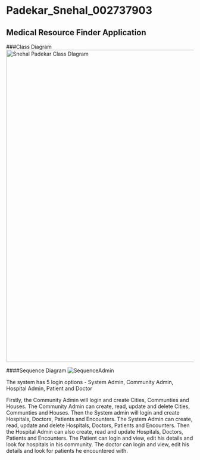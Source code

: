 # Padekar_Snehal_002737903

## Medical Resource Finder Application

###Class Diagram
<img width="836" alt="Snehal Padekar Class DIagram" src="https://user-images.githubusercontent.com/114442288/198923935-17efe2ca-dd2a-4c1d-a3c5-ea3b3423158e.png">


####Sequence Diagram
![SequenceAdmin](https://user-images.githubusercontent.com/114442288/198919133-914bbdee-d526-41ec-96ab-0a7cee6f6a7a.png)



The system has 5 login options - System Admin, Community Admin, Hospital Admin, Patient and Doctor

Firstly, the Community Admin will login and create Cities, Communties and Houses. The Community Admin can create, read, update and delete Cities, Communties and Houses.
Then the System admin will login and create Hospitals, Doctors, Patients and Encounters. The System Admin can create, read, update and delete Hospitals, Doctors, Patients and Encounters.
Then the Hospital Admin can also create, read and update Hospitals, Doctors, Patients and Encounters.
The Patient can login and view, edit his details and look for hospitals in his community.
The doctor can login and view, edit his details and look for patients he encountered with.

